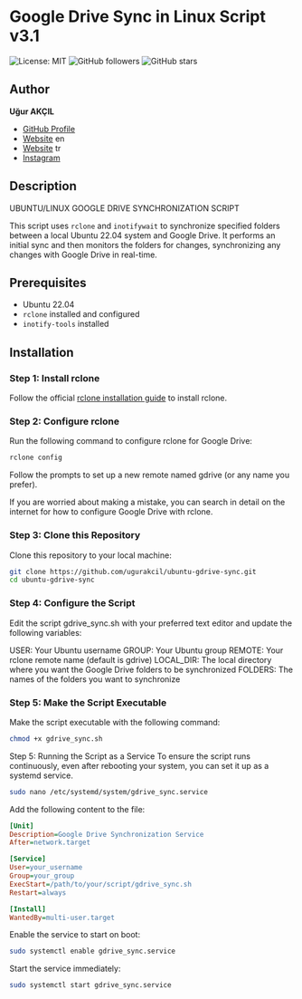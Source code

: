 # Google Drive Sync in Linux Script v3.1

![License: MIT](https://img.shields.io/badge/License-MIT-yellow.svg)
![GitHub followers](https://img.shields.io/github/followers/ugurakcil?label=Follow&style=social)
![GitHub stars](https://img.shields.io/github/stars/ugurakcil?style=social)

## Author

**Uğur AKÇIL**

- [GitHub Profile](https://github.com/ugurakcil)
- [Website](https://www.datasins.com) en
- [Website](https://www.ugurakcil.com) tr
- [Instagram](https://instagram.com/datasins)

## Description

UBUNTU/LINUX GOOGLE DRIVE SYNCHRONIZATION SCRIPT

This script uses `rclone` and `inotifywait` to synchronize specified folders between a local Ubuntu 22.04 system and Google Drive. It performs an initial sync and then monitors the folders for changes, synchronizing any changes with Google Drive in real-time.

## Prerequisites

- Ubuntu 22.04
- `rclone` installed and configured
- `inotify-tools` installed

## Installation

### Step 1: Install rclone

Follow the official [rclone installation guide](https://rclone.org/install/) to install rclone.

### Step 2: Configure rclone

Run the following command to configure rclone for Google Drive:

```sh
rclone config
```

Follow the prompts to set up a new remote named gdrive (or any name you prefer).

If you are worried about making a mistake, you can search in detail on the internet for how to configure Google Drive with rclone.

### Step 3: Clone this Repository
Clone this repository to your local machine:

```sh
git clone https://github.com/ugurakcil/ubuntu-gdrive-sync.git
cd ubuntu-gdrive-sync
```

### Step 4: Configure the Script
Edit the script gdrive_sync.sh with your preferred text editor and update the following variables:

USER: Your Ubuntu username
GROUP: Your Ubuntu group
REMOTE: Your rclone remote name (default is gdrive)
LOCAL_DIR: The local directory where you want the Google Drive folders to be synchronized
FOLDERS: The names of the folders you want to synchronize

### Step 5: Make the Script Executable
Make the script executable with the following command:

```sh
chmod +x gdrive_sync.sh
```

Step 5: Running the Script as a Service
To ensure the script runs continuously, even after rebooting your system, you can set it up as a systemd service.

```sh
sudo nano /etc/systemd/system/gdrive_sync.service
```

Add the following content to the file:

```ini
[Unit]
Description=Google Drive Synchronization Service
After=network.target

[Service]
User=your_username
Group=your_group
ExecStart=/path/to/your/script/gdrive_sync.sh
Restart=always

[Install]
WantedBy=multi-user.target
```

Enable the service to start on boot:

```sh
sudo systemctl enable gdrive_sync.service
```

Start the service immediately:

```sh
sudo systemctl start gdrive_sync.service
```


